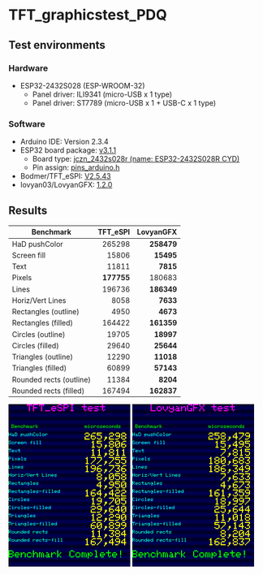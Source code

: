 # TFT_graphicstest_PDQ

## Test environments

### Hardware

- ESP32-2432S028 (ESP-WROOM-32)
    - Panel driver: ILI9341 (micro-USB x 1 type)
    - Panel driver: ST7789  (micro-USB x 1 + USB-C x 1 type)

### Software

- Arduino IDE: Version 2.3.4
- ESP32 board package: [v3.1.1][1]
    - Board type: [jczn_2432s028r (name: ESP32-2432S028R CYD)][2]
    - Pin assign: [pins_arduino.h][3]
- Bodmer/TFT_eSPI: [V2.5.43][4]
- lovyan03/LovyanGFX: [1.2.0][5]

## Results

| Benchmark               |   TFT_eSPI |  LovyanGFX |
| ----------------------- | ----------:| ----------:|
| HaD pushColor           |   265298   | **258479** |
| Screen fill             |    15806   |  **15495** |
| Text                    |    11811   |   **7815** |
| Pixels                  | **177755** |   180683   |
| Lines                   |   196736   | **186349** |
| Horiz/Vert Lines        |     8058   |   **7633** |
| Rectangles (outline)    |     4950   |   **4673** |
| Rectangles (filled)     |   164422   | **161359** |
| Circles (outline)       |    19705   |  **18997** |
| Circles (filled)        |    29640   |  **25644** |
| Triangles (outline)     |    12290   |  **11018** |
| Triangles (filled)      |    60899   |  **57143** |
| Rounded rects (outline) |    11384   |   **8204** |
| Rounded rects (filled)  |   167494   | **162837** |

![TFT_eSPI](result-TFT_eSPI.png "Test result of TFT_eSPI")
![LovyanGFX](result-LovyanGFX.png "Test result of LovyanGFX")

[1]: https://github.com/espressif/arduino-esp32/releases/tag/3.1.1 "Release Arduino Release v3.1.1 based on ESP-IDF v5.3.2 · espressif/arduino-esp32"
[2]: https://github.com/espressif/arduino-esp32/blob/master/boards.txt "arduino-esp32/boards.txt at master · espressif/arduino-esp32"
[3]: https://github.com/espressif/arduino-esp32/tree/master/variants/jczn_2432s028r "arduino-esp32/variants/jczn_2432s028r at master · espressif/arduino-esp32"
[4]: https://github.com/Bodmer/TFT_eSPI/releases/tag/V2.5.43 "Release Bug fixes · Bodmer/TFT_eSPI"
[5]: https://github.com/lovyan03/LovyanGFX/releases/tag/1.2.0 "Release 1.2.0 · lovyan03/LovyanGFX"

